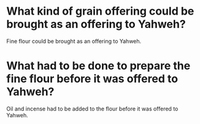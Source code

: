 # What kind of grain offering could be brought as an offering to Yahweh?

Fine flour could be brought as an offering to Yahweh.

# What had to be done to prepare the fine flour before it was offered to Yahweh?

Oil and incense had to be added to the flour before it was offered to Yahweh.
